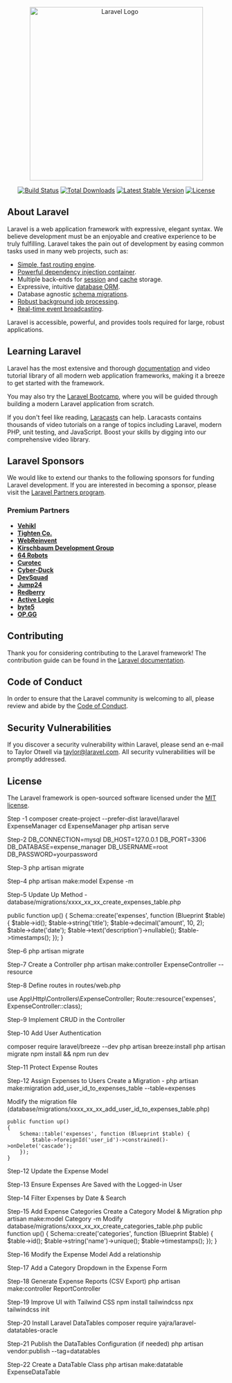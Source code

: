 <p align="center"><a href="https://laravel.com" target="_blank"><img src="https://raw.githubusercontent.com/laravel/art/master/logo-lockup/5%20SVG/2%20CMYK/1%20Full%20Color/laravel-logolockup-cmyk-red.svg" width="400" alt="Laravel Logo"></a></p>

<p align="center">
<a href="https://github.com/laravel/framework/actions"><img src="https://github.com/laravel/framework/workflows/tests/badge.svg" alt="Build Status"></a>
<a href="https://packagist.org/packages/laravel/framework"><img src="https://img.shields.io/packagist/dt/laravel/framework" alt="Total Downloads"></a>
<a href="https://packagist.org/packages/laravel/framework"><img src="https://img.shields.io/packagist/v/laravel/framework" alt="Latest Stable Version"></a>
<a href="https://packagist.org/packages/laravel/framework"><img src="https://img.shields.io/packagist/l/laravel/framework" alt="License"></a>
</p>

## About Laravel

Laravel is a web application framework with expressive, elegant syntax. We believe development must be an enjoyable and creative experience to be truly fulfilling. Laravel takes the pain out of development by easing common tasks used in many web projects, such as:

- [Simple, fast routing engine](https://laravel.com/docs/routing).
- [Powerful dependency injection container](https://laravel.com/docs/container).
- Multiple back-ends for [session](https://laravel.com/docs/session) and [cache](https://laravel.com/docs/cache) storage.
- Expressive, intuitive [database ORM](https://laravel.com/docs/eloquent).
- Database agnostic [schema migrations](https://laravel.com/docs/migrations).
- [Robust background job processing](https://laravel.com/docs/queues).
- [Real-time event broadcasting](https://laravel.com/docs/broadcasting).

Laravel is accessible, powerful, and provides tools required for large, robust applications.

## Learning Laravel

Laravel has the most extensive and thorough [documentation](https://laravel.com/docs) and video tutorial library of all modern web application frameworks, making it a breeze to get started with the framework.

You may also try the [Laravel Bootcamp](https://bootcamp.laravel.com), where you will be guided through building a modern Laravel application from scratch.

If you don't feel like reading, [Laracasts](https://laracasts.com) can help. Laracasts contains thousands of video tutorials on a range of topics including Laravel, modern PHP, unit testing, and JavaScript. Boost your skills by digging into our comprehensive video library.

## Laravel Sponsors

We would like to extend our thanks to the following sponsors for funding Laravel development. If you are interested in becoming a sponsor, please visit the [Laravel Partners program](https://partners.laravel.com).

### Premium Partners

- **[Vehikl](https://vehikl.com/)**
- **[Tighten Co.](https://tighten.co)**
- **[WebReinvent](https://webreinvent.com/)**
- **[Kirschbaum Development Group](https://kirschbaumdevelopment.com)**
- **[64 Robots](https://64robots.com)**
- **[Curotec](https://www.curotec.com/services/technologies/laravel/)**
- **[Cyber-Duck](https://cyber-duck.co.uk)**
- **[DevSquad](https://devsquad.com/hire-laravel-developers)**
- **[Jump24](https://jump24.co.uk)**
- **[Redberry](https://redberry.international/laravel/)**
- **[Active Logic](https://activelogic.com)**
- **[byte5](https://byte5.de)**
- **[OP.GG](https://op.gg)**

## Contributing

Thank you for considering contributing to the Laravel framework! The contribution guide can be found in the [Laravel documentation](https://laravel.com/docs/contributions).

## Code of Conduct

In order to ensure that the Laravel community is welcoming to all, please review and abide by the [Code of Conduct](https://laravel.com/docs/contributions#code-of-conduct).

## Security Vulnerabilities

If you discover a security vulnerability within Laravel, please send an e-mail to Taylor Otwell via [taylor@laravel.com](mailto:taylor@laravel.com). All security vulnerabilities will be promptly addressed.

## License

The Laravel framework is open-sourced software licensed under the [MIT license](https://opensource.org/licenses/MIT).

Step -1 
composer create-project --prefer-dist laravel/laravel ExpenseManager
cd ExpenseManager
php artisan serve


Step-2
DB_CONNECTION=mysql
DB_HOST=127.0.0.1
DB_PORT=3306
DB_DATABASE=expense_manager
DB_USERNAME=root
DB_PASSWORD=yourpassword

Step-3
php artisan migrate

Step-4
php artisan make:model Expense -m

Step-5
Update Up Method - database/migrations/xxxx_xx_xx_create_expenses_table.php

public function up()
{
    Schema::create('expenses', function (Blueprint $table) {
        $table->id();
        $table->string('title');
        $table->decimal('amount', 10, 2);
        $table->date('date');
        $table->text('description')->nullable();
        $table->timestamps();
    });
}

Step-6
php artisan migrate

Step-7
Create a Controller
php artisan make:controller ExpenseController --resource

Step-8
Define routes in routes/web.php

use App\Http\Controllers\ExpenseController;
Route::resource('expenses', ExpenseController::class);


Step-9
Implement CRUD in the Controller

Step-10
Add User Authentication

composer require laravel/breeze --dev
php artisan breeze:install
php artisan migrate
npm install && npm run dev


Step-11
Protect Expense Routes

Step-12
Assign Expenses to Users
 Create a Migration  - php artisan make:migration add_user_id_to_expenses_table --table=expenses

Modify the migration file (database/migrations/xxxx_xx_xx_add_user_id_to_expenses_table.php)

    public function up()
    {
        Schema::table('expenses', function (Blueprint $table) {
            $table->foreignId('user_id')->constrained()->onDelete('cascade');
        });
    }


Step-12
Update the Expense Model

Step-13
Ensure Expenses Are Saved with the Logged-in User

Step-14
Filter Expenses by Date & Search

Step-15
Add Expense Categories
 Create a Category Model & Migration
   php artisan make:model Category -m
       Modify database/migrations/xxxx_xx_xx_create_categories_table.php
              public function up()
                {
                    Schema::create('categories', function (Blueprint $table) {
                        $table->id();
                        $table->string('name')->unique();
                        $table->timestamps();
                    });
                }


Step-16
Modify the Expense Model
  Add a relationship

Step-17
  Add a Category Dropdown in the Expense Form

Step-18
 Generate Expense Reports (CSV Export) 
  php artisan make:controller ReportController

Step-19
Improve UI with Tailwind CSS
    npm install tailwindcss
    npx tailwindcss init

Step-20
Install Laravel DataTables
    composer require yajra/laravel-datatables-oracle

Step-21
Publish the DataTables Configuration (if needed)
    php artisan vendor:publish --tag=datatables

Step-22
Create a DataTable Class
    php artisan make:datatable ExpenseDataTable



